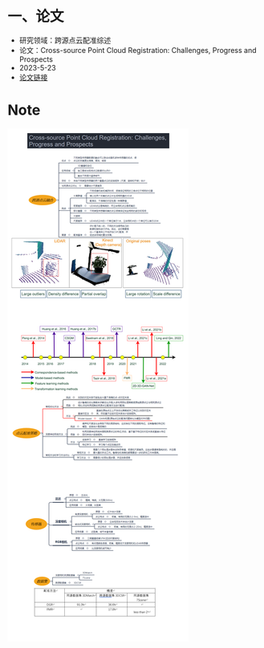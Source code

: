 # 一、论文
- 研究领域：跨源点云配准综述
- 论文：Cross-source Point Cloud Registration: Challenges, Progress and Prospects
- 2023-5-23
- [论文链接](https://arxiv.org/abs/2305.13570)

# Note
![](https://github.com/Darren-pty/Research/blob/main/Learning%20of%20way/Semester/picture/66.png)

